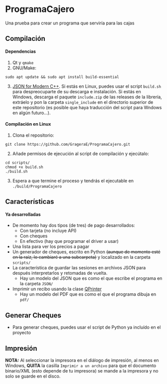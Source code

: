 # ProgramaCajero
Una prueba para crear un programa que serviría para las cajas
## Compilación
#### Dependencias 
1. Qt y `qmake`
2. GNU/Make:
```
sudo apt update && sudo apt install build-essential
```
3. [JSON for Modern C++](https://github.com/nlohmann/json). Si estás en Linux, puedes usar el script `build.sh` para despreocuparte de su descarga e instalación. Si estás en Windows, descarga el paquete `include.zip` de las releases de la librería, extráelo y pon la carpeta `single_include` en el directorio superior de este repositorio (es posible que haya traducción del script para Wndows en algún futuro...).
#### Compilación en Linux
1. Clona el repositorio: 
```
git clone https://github.com/GrageraE/ProgramaCajero.git
```
2. Añade permisos de ejecución al script de compilación y ejecútalo:
```
cd scripts/
chmod +x build.sh
./build.sh
```
3. Espera a que termine el proceso y tendrás el ejecutable en `./build/ProgramaCajero`
## Características
#### Ya desarrolladas
- De momento hay dos tipos (de tres) de pago desarrollados:
  - Con tarjeta (no incluye API)
  - Con cheques
  - En efectivo (hay que programar el driver a usar)
- Una lista para ver los precios a pagar
- Un generador de cheques, escrito en Python ~~(aunque de momento esté en la raíz, lo cambiaré a una subcarpeta)~~ y localizado en la carpeta `scripts/`
- La característica de guardar las sesiones en archivos JSON para después interpretarlos y retomadas de vuelta.
  - Hay un modelo del JSON que es como el que escribe el programa en la carpeta `JSON/`
- Imprimir un recibo usando la clase [QPrinter](https://doc.qt.io/qt-5/qprinter.html) 
  - Hay un modelo del PDF que es como el que el programa dibuja en `pdf/`
## Generar Cheques
* Para generar cheques, puedes usar el script de Python ya incluído en el proyecto
## Impresión
**NOTA:** Al seleccionar la impresora en el diálogo de impresión, al menos en Windows, **QUITA** la casilla `Imprimir a un archivo` para que el documento binario/XML (esto depende de tu impresora) se mande a la impresora y no solo se guarde en el disco.

